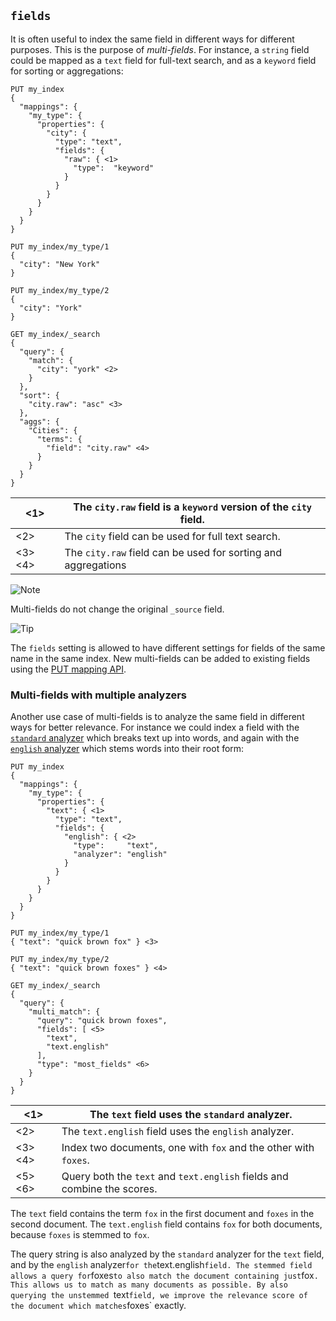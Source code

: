 ## `fields`

It is often useful to index the same field in different ways for different purposes. This is the purpose of _multi-fields_. For instance, a `string` field could be mapped as a `text` field for full-text search, and as a `keyword` field for sorting or aggregations:
    
    
    PUT my_index
    {
      "mappings": {
        "my_type": {
          "properties": {
            "city": {
              "type": "text",
              "fields": {
                "raw": { <1>
                  "type":  "keyword"
                }
              }
            }
          }
        }
      }
    }
    
    PUT my_index/my_type/1
    {
      "city": "New York"
    }
    
    PUT my_index/my_type/2
    {
      "city": "York"
    }
    
    GET my_index/_search
    {
      "query": {
        "match": {
          "city": "york" <2>
        }
      },
      "sort": {
        "city.raw": "asc" <3>
      },
      "aggs": {
        "Cities": {
          "terms": {
            "field": "city.raw" <4>
          }
        }
      }
    }

<1>| The `city.raw` field is a `keyword` version of the `city` field.     
---|---    
<2>| The `city` field can be used for full text search.     
<3> <4>| The `city.raw` field can be used for sorting and aggregations   
  
![Note](https://www.elastic.co/guide/en/elasticsearch/reference/current/images/icons/note.png)

Multi-fields do not change the original `_source` field.

![Tip](https://www.elastic.co/guide/en/elasticsearch/reference/current/images/icons/tip.png)

The `fields` setting is allowed to have different settings for fields of the same name in the same index. New multi-fields can be added to existing fields using the [PUT mapping API](indices-put-mapping.html).

### Multi-fields with multiple analyzers

Another use case of multi-fields is to analyze the same field in different ways for better relevance. For instance we could index a field with the [`standard` analyzer](analysis-standard-analyzer.html) which breaks text up into words, and again with the [`english` analyzer](analysis-lang-analyzer.html#english-analyzer) which stems words into their root form:
    
    
    PUT my_index
    {
      "mappings": {
        "my_type": {
          "properties": {
            "text": { <1>
              "type": "text",
              "fields": {
                "english": { <2>
                  "type":     "text",
                  "analyzer": "english"
                }
              }
            }
          }
        }
      }
    }
    
    PUT my_index/my_type/1
    { "text": "quick brown fox" } <3>
    
    PUT my_index/my_type/2
    { "text": "quick brown foxes" } <4>
    
    GET my_index/_search
    {
      "query": {
        "multi_match": {
          "query": "quick brown foxes",
          "fields": [ <5>
            "text",
            "text.english"
          ],
          "type": "most_fields" <6>
        }
      }
    }

<1>| The `text` field uses the `standard` analyzer.     
---|---    
<2>| The `text.english` field uses the `english` analyzer.     
<3> <4>| Index two documents, one with `fox` and the other with `foxes`.     
<5> <6>| Query both the `text` and `text.english` fields and combine the scores.   
  
The `text` field contains the term `fox` in the first document and `foxes` in the second document. The `text.english` field contains `fox` for both documents, because `foxes` is stemmed to `fox`.

The query string is also analyzed by the `standard` analyzer for the `text` field, and by the `english` analyzer` for the `text.english` field. The stemmed field allows a query for `foxes` to also match the document containing just `fox`. This allows us to match as many documents as possible. By also querying the unstemmed `text` field, we improve the relevance score of the document which matches `foxes` exactly.
